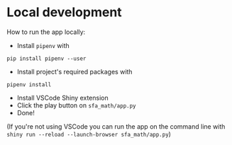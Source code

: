 # Local development
How to run the app locally:

- Install `pipenv` with 
```
pip install pipenv --user
```
- Install project's required packages with 
```
pipenv install
```
- Install VSCode Shiny extension
- Click the play button on `sfa_math/app.py`
- Done!

(If you're not using VSCode you can run the app on the command line with `shiny run --reload --launch-browser sfa_math/app.py`)